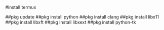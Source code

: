 #install termux




##pkg update
##pkg install python
##pkg install clang
##pkg install libx11
##pkg install libxft
##pkg install libxext
##pkg install python-tk


